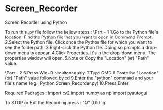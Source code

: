 # Screen_Recorder
Screen Recorder using Python

To run this .py file follow the bellow steps :
  \\Part - 1
  1.Go to the Python file's location. Find the Python file that you want to open in Command Prompt.
  2.Select the Python file. Click once the Python file for which you want to see the folder path.
  3.Right-click the Python file. Doing so prompts a drop-down menu to appear.
  4.Click Properties. It's in the drop-down menu. The properties window will open.
  5.Note or Copy the "Location" (or) "Path" value.
  
  \\Part - 2
  6.Press Win+R simultaneously.
  7.Type CMD 
  8.Paste the "Location" (or) "Path" value followed by cd
  9.Enter the "python" command and your file's name (e.g., Python Screen_Recorder.py)
  10.Press Enter


Required Packages :
  import cv2
  import numpy as np
  import pyautogui
  
To STOP or Exit the Recording press : 
  "Q" (OR) 'q'

